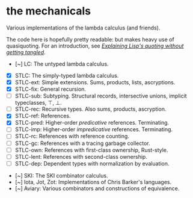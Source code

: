 # the mechanicals

Various implementations of the lambda calculus (and friends).

The code here is hopefully pretty readable: but makes heavy use of quasiquoting.
For an introduction, see [*Explaining Lisp's quoting without getting tangled*](quasiquoting).

* [~] LC: The untyped lambda calculus.
* [x] STLC: The simply-typed lambda calculus.
* [x] STLC-ext: Simple extensions. Sums, products, lists, ascryptions.
* [x] STLC-fix: General recursion.
* [ ] STLC-sub: Subtyping. Structural records, intersective unions, implicit typeclasses, ⊤, ⊥.
* [ ] STLC-rec: Recursive types. Also sums, products, ascryption.
* [x] STLC-ref: References.
* [x] STLC-pred: Higher-order *predicative* references. Terminating.
* [ ] STLC-imp: Higher-order *impredicative* references. Terminating.
* [ ] STLC-rc: References with reference counting.
* [ ] STLC-gc: References with a tracing garbage collector.
* [ ] STLC-own: References with first-class ownership, Rust-style.
* [ ] STLC-lent: References with second-class ownership.
* [ ] STLC-dep: Dependent types with normalization by evaluation.
* [~] SKI: The SKI combinator calculus.
* [~] Iota, Jot, Zot: Implementations of Chris Barker's languages.
* [~] Aviary: Various combinators and constructions of equivalence.


[quasiquoting]: https://cadence.moe/blog/2022-10-17-explaining-lisp-quoting-without-getting-tangled
